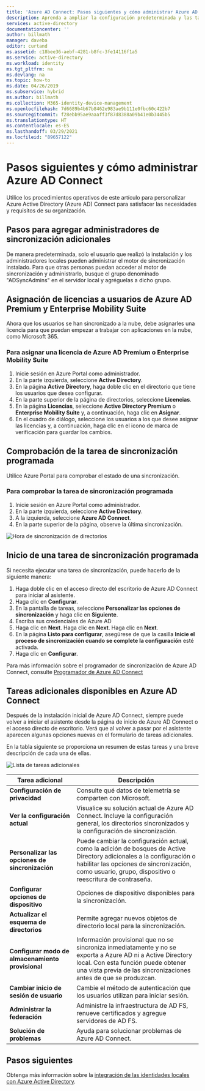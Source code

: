 ```yaml
---
title: 'Azure AD Connect: Pasos siguientes y cómo administrar Azure AD Connect | Microsoft Docs'
description: Aprenda a ampliar la configuración predeterminada y las tareas operativas de Azure AD Connect.
services: active-directory
documentationcenter: ''
author: billmath
manager: daveba
editor: curtand
ms.assetid: c18bee36-aebf-4281-b8fc-3fe14116f1a5
ms.service: active-directory
ms.workload: identity
ms.tgt_pltfrm: na
ms.devlang: na
ms.topic: how-to
ms.date: 04/26/2019
ms.subservice: hybrid
ms.author: billmath
ms.collection: M365-identity-device-management
ms.openlocfilehash: 7d6689b4b67b8462e983ae9b111e0fbc60c422b7
ms.sourcegitcommit: f28ebb95ae9aaaff3f87d8388a09b41e0b3445b5
ms.translationtype: HT
ms.contentlocale: es-ES
ms.lasthandoff: 03/29/2021
ms.locfileid: "89657122"
---
```

# <a name="next-steps-and-how-to-manage-azure-ad-connect"></a>Pasos siguientes y cómo administrar Azure AD Connect
Utilice los procedimientos operativos de este artículo para personalizar Azure Active Directory (Azure AD) Connect para satisfacer las necesidades y requisitos de su organización.  

## <a name="add-additional-sync-admins"></a>Pasos para agregar administradores de sincronización adicionales
De manera predeterminada, solo el usuario que realizó la instalación y los administradores locales pueden administrar el motor de sincronización instalado. Para que otras personas puedan acceder al motor de sincronización y administrarlo, busque el grupo denominado "ADSyncAdmins" en el servidor local y agréguelas a dicho grupo.

## <a name="assign-licenses-to-azure-ad-premium-and-enterprise-mobility-suite-users"></a>Asignación de licencias a usuarios de Azure AD Premium y Enterprise Mobility Suite
Ahora que los usuarios se han sincronizado a la nube, debe asignarles una licencia para que puedan empezar a trabajar con aplicaciones en la nube, como Microsoft 365.

### <a name="to-assign-an-azure-ad-premium-or-enterprise-mobility-suite-license"></a>Para asignar una licencia de Azure AD Premium o Enterprise Mobility Suite

1. Inicie sesión en Azure Portal como administrador.
2. En la parte izquierda, seleccione **Active Directory**.
3. En la página **Active Directory**, haga doble clic en el directorio que tiene los usuarios que desea configurar.
4. En la parte superior de la página de directorios, seleccione **Licencias**.
5. En la página **Licencias**, seleccione **Active Directory Premium** o **Enterprise Mobility Suite** y, a continuación, haga clic en **Asignar**.
6. En el cuadro de diálogo, seleccione los usuarios a los que desee asignar las licencias y, a continuación, haga clic en el icono de marca de verificación para guardar los cambios.

## <a name="verify-the-scheduled-synchronization-task"></a>Comprobación de la tarea de sincronización programada
Utilice Azure Portal para comprobar el estado de una sincronización.

### <a name="to-verify-the-scheduled-synchronization-task"></a>Para comprobar la tarea de sincronización programada
1. Inicie sesión en Azure Portal como administrador.
2. En la parte izquierda, seleccione **Active Directory**.
3. A la izquierda, seleccione **Azure AD Connect**.
4. En la parte superior de la página, observe la última sincronización.

![Hora de sincronización de directorios](./media/how-to-connect-post-installation/verify2.png)

## <a name="start-a-scheduled-synchronization-task"></a>Inicio de una tarea de sincronización programada
Si necesita ejecutar una tarea de sincronización, puede hacerlo de la siguiente manera:

1. Haga doble clic en el acceso directo del escritorio de Azure AD Connect para iniciar al asistente.
2. Haga clic en **Configurar**.
3. En la pantalla de tareas, seleccione **Personalizar las opciones de sincronización** y haga clic en **Siguiente**.
4. Escriba sus credenciales de Azure AD
5. Haga clic en **Next**. Haga clic en **Next**.  Haga clic en **Next**.
5.  En la página **Listo para configurar**, asegúrese de que la casilla **Inicie el proceso de sincronización cuando se complete la configuración** esté activada.
6.  Haga clic en **Configurar**.

Para más información sobre el programador de sincronización de Azure AD Connect, consulte [Programador de Azure AD Connect](how-to-connect-sync-feature-scheduler.md)

## <a name="additional-tasks-available-in-azure-ad-connect"></a>Tareas adicionales disponibles en Azure AD Connect
Después de la instalación inicial de Azure AD Connect, siempre puede volver a iniciar el asistente desde la página de inicio de Azure AD Connect o el acceso directo de escritorio.  Verá que al volver a pasar por el asistente aparecen algunas opciones nuevas en el formulario de tareas adicionales.  

En la tabla siguiente se proporciona un resumen de estas tareas y una breve descripción de cada una de ellas.

![Lista de tareas adicionales](./media/how-to-connect-post-installation/addtasks2.png)

| Tarea adicional | Descripción |
| --- | --- |
|**Configuración de privacidad**|Consulte qué datos de telemetría se comparten con Microsoft.|
|**Ver la configuración actual**|Visualice su solución actual de Azure AD Connect.  Incluye la configuración general, los directorios sincronizados y la configuración de sincronización. |
| **Personalizar las opciones de sincronización** |Puede cambiar la configuración actual, como la adición de bosques de Active Directory adicionales a la configuración o habilitar las opciones de sincronización, como usuario, grupo, dispositivo o reescritura de contraseña. |
|**Configurar opciones de dispositivo**|Opciones de dispositivo disponibles para la sincronización.|
|**Actualizar el esquema de directorios**|Permite agregar nuevos objetos de directorio local para la sincronización.|
|**Configurar modo de almacenamiento provisional** |Información provisional que no se sincroniza inmediatamente y no se exporta a Azure AD ni a Active Directory local.  Con esta función puede obtener una vista previa de las sincronizaciones antes de que se produzcan. |
|**Cambiar inicio de sesión de usuario**|Cambie el método de autenticación que los usuarios utilizan para iniciar sesión.|
|**Administrar la federación**|Administre la infraestructura de AD FS, renueve certificados y agregue servidores de AD FS.|
|**Solución de problemas**|Ayuda para solucionar problemas de Azure AD Connect.|

## <a name="next-steps"></a>Pasos siguientes
Obtenga más información sobre la [integración de las identidades locales con Azure Active Directory](whatis-hybrid-identity.md).

